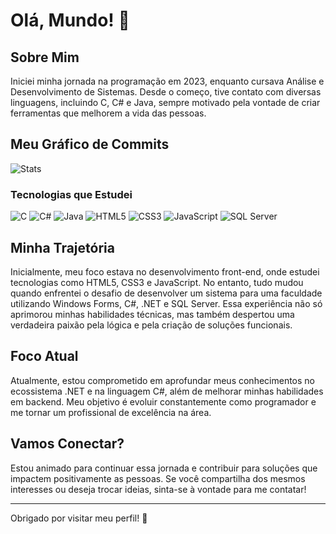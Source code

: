 # Olá, Mundo! 👋

## Sobre Mim

Iniciei minha jornada na programação em 2023, enquanto cursava Análise e Desenvolvimento de Sistemas. Desde o começo, tive contato com diversas linguagens, incluindo C, C# e Java, sempre motivado pela vontade de criar ferramentas que melhorem a vida das pessoas.

## Meu Gráfico de Commits

![Stats](https://github-readme-stats.vercel.app/api?username=lucas-henrique-godoy&show_icons=true&theme=dracula)




### Tecnologias que Estudei

![C](https://img.shields.io/badge/C-00599C?style=flat-square&logo=c&logoColor=white)
![C#](https://img.shields.io/badge/C%23-239120?style=flat-square&logo=csharp&logoColor=white)
![Java](https://img.shields.io/badge/Java-007396?style=flat-square&logo=java&logoColor=white)
![HTML5](https://img.shields.io/badge/HTML5-E34F26?style=flat-square&logo=html5&logoColor=white)
![CSS3](https://img.shields.io/badge/CSS3-1572B6?style=flat-square&logo=css3&logoColor=white)
![JavaScript](https://img.shields.io/badge/JavaScript-F7DF1E?style=flat-square&logo=javascript&logoColor=black)
![SQL Server](https://img.shields.io/badge/SQL%20Server-CC2927?style=flat-square&logo=microsoftsqlserver&logoColor=white)

## Minha Trajetória

Inicialmente, meu foco estava no desenvolvimento front-end, onde estudei tecnologias como HTML5, CSS3 e JavaScript. No entanto, tudo mudou quando enfrentei o desafio de desenvolver um sistema para uma faculdade utilizando Windows Forms, C#, .NET e SQL Server. Essa experiência não só aprimorou minhas habilidades técnicas, mas também despertou uma verdadeira paixão pela lógica e pela criação de soluções funcionais.

## Foco Atual

Atualmente, estou comprometido em aprofundar meus conhecimentos no ecossistema .NET e na linguagem C#, além de melhorar minhas habilidades em backend. Meu objetivo é evoluir constantemente como programador e me tornar um profissional de excelência na área.

## Vamos Conectar?

Estou animado para continuar essa jornada e contribuir para soluções que impactem positivamente as pessoas. Se você compartilha dos mesmos interesses ou deseja trocar ideias, sinta-se à vontade para me contatar!

---

Obrigado por visitar meu perfil! 🚀


